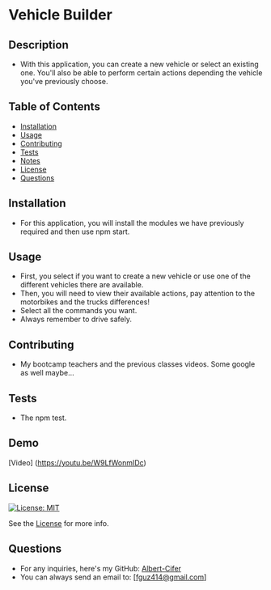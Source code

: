 
# Vehicle Builder

## Description
- With this application, you can create a new vehicle or select an existing one. You'll also be able to perform certain actions depending the vehicle you've previously choose.

## Table of Contents
- [Installation](#installation)
- [Usage](#usage)
- [Contributing](#contributing)
- [Tests](#tests)
- [Notes](#notes)
- [License](#license)
- [Questions](#questions)

## Installation
- For this application, you will install the modules we have previously required and then use npm start.

## Usage
- First, you select if you want to create a new vehicle or use one of the different vehicles there are available. 
- Then, you will need to view their available actions, pay attention to the motorbikes and the trucks differences!
- Select all the commands you want.
- Always remember to drive safely.

## Contributing
- My bootcamp teachers and the previous classes videos. Some google as well maybe...

## Tests
- The npm test.

## Demo
[Video] (https://youtu.be/W9LfWonmIDc)

## License
[![License: MIT](https://img.shields.io/badge/License-MIT-yellow.svg)](https://opensource.org/licenses/MIT)

See the [License](./LICENSE) for more info.

## Questions
- For any inquiries, here's my GitHub: [Albert-Cifer](https://github.com/Albert-Cifer)  
- You can always send an email to: [fguz414@gmail.com]
